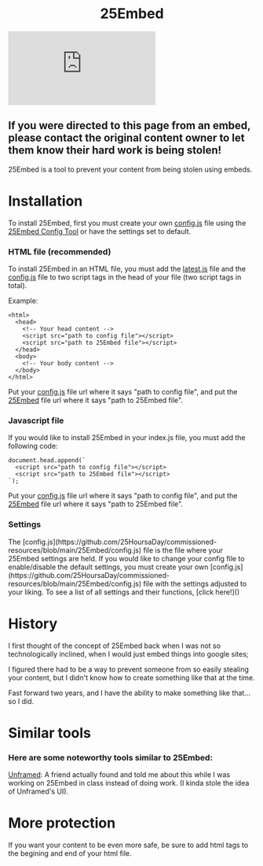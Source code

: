 **<h1 align="center">25Embed</h1>**

[![GitHub commits](https://badgen.net/github/commits/Naereen/Strapdown.js)](https://GitHub.com/25HoursaDay/commissioned-resources/commit/main)

**<h2>If you were directed to this page from an embed, please contact the original content owner to let them know their hard work is being stolen!</h2>**
<p>25Embed is a tool to prevent your content from being stolen using embeds.</p>

<h1>Installation</h1>
<p>To install 25Embed, first you must create your own <a href="https://github.com/25HoursaDay/commissioned-resources/blob/main/25Embed/config.js">config.js</a> file using the <a href="">25Embed Config Tool</a> or have the settings set to default.</p>

<h3>HTML file (recommended)</h3>
<p>To install 25Embed in an HTML file, you must add the <a href="https://github.com/25HoursaDay/commissioned-resources/blob/main/25Embed/latest.js">latest.js</a> file and the <a href="https://github.com/25HoursaDay/commissioned-resources/blob/main/25Embed/config.js">config.js</a> file to two script tags in the head of your file (two script tags in total).</p>

<p>Example:</p>

```
<html>
  <head>
    <!-- Your head content -->
    <script src="path to config file"></script>
    <script src="path to 25Embed file"></script>
  </head>
  <body>
    <!-- Your body content -->
  </body>
</html>
```

Put your [config.js](https://github.com/25HoursaDay/commissioned-resources/blob/main/25Embed/config.js) file url where it says "path to config file", and put the [25Embed](https://github.com/25HoursaDay/commissioned-resources/blob/main/25Embed/latest.js) file url where it says "path to 25Embed file".

<h3>Javascript file</h3>

If you would like to install 25Embed in your index.js file, you must add the following code:
```
document.head.append(`
  <script src="path to config file"></script>
  <script src="path to 25Embed file"></script>
`);
```
Put your [config.js](https://github.com/25HoursaDay/commissioned-resources/blob/main/25Embed/config.js) file url where it says "path to config file", and put the [25Embed](https://github.com/25HoursaDay/commissioned-resources/blob/main/25Embed/latest.js) file url where it says "path to 25Embed file".

<h3>Settings</h3>
The [config.js](https://github.com/25HoursaDay/commissioned-resources/blob/main/25Embed/config.js) file is the file where your 25Embed settings are held.
If you would like to change your config file to enable/disable the default settings, you must create your own [config.js](https://github.com/25HoursaDay/commissioned-resources/blob/main/25Embed/config.js) file with the settings adjusted to your liking.
To see a list of all settings and their functions, [click here!]()

<h1>History</h1>
<p>I first thought of the concept of 25Embed back when I was not so technologically inclined, when I would just embed things into google sites;</p>
<p>I figured there had to be a way to prevent someone from so easily stealing your content, but I didn't know how to create something like that at the time.</p>
<p>Fast forward two years, and I have the ability to make something like that... so I did.</p>

<h1>Similar tools</h1>
<h3>Here are some noteworthy tools similar to 25Embed:</h3>
<p><a href="https://unframed.netlify.app/">Unframed</a>: A friend actually found and told me about this while I was working on 25Embed in class instead of doing work. (I kinda stole the idea of Unframed's UI).</p>

<h1>More protection</h1>
If you want your content to be even more safe, be sure to add html tags to the begining and end of your html file.
